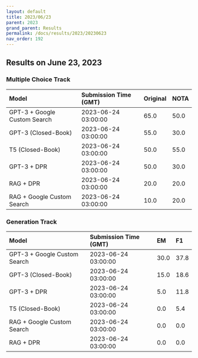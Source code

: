 ```yaml
---
layout: default
title: 2023/06/23
parent: 2023
grand_parent: Results
permalink: /docs/results/2023/20230623
nav_order: 192
---
```


## Results on June 23, 2023

### Multiple Choice Track

| Model        | Submission Time (GMT) | Original | NOTA | 
|:-------------|:---------|:---------|:-----|
|GPT-3 + Google Custom Search|2023-06-24 03:00:00|65.0|50.0|
|GPT-3 (Closed-Book)|2023-06-24 03:00:00|55.0|30.0|
|T5 (Closed-Book)|2023-06-24 03:00:00|50.0|55.0|
|GPT-3 + DPR|2023-06-24 03:00:00|50.0|30.0|
|RAG + DPR|2023-06-24 03:00:00|20.0|20.0|
|RAG + Google Custom Search|2023-06-24 03:00:00|10.0|20.0|



### Generation Track

| Model        | Submission Time (GMT) | EM | F1 | 
|:-------------|:---------|:---------|:-----|
|GPT-3 + Google Custom Search|2023-06-24 03:00:00|30.0|37.8|
|GPT-3 (Closed-Book)|2023-06-24 03:00:00|15.0|18.6|
|GPT-3 + DPR|2023-06-24 03:00:00|5.0|11.8|
|T5 (Closed-Book)|2023-06-24 03:00:00|0.0|5.4|
|RAG + Google Custom Search|2023-06-24 03:00:00|0.0|0.0|
|RAG + DPR|2023-06-24 03:00:00|0.0|0.0|

